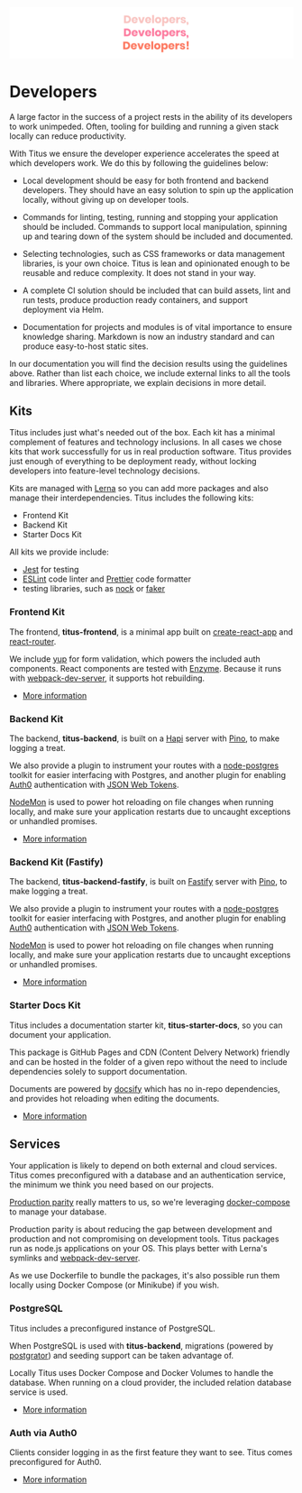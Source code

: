 ![titus-developers-quote]

# Developers
A large factor in the success of a project rests in the ability of its developers to work unimpeded. Often, tooling for building and running a given stack locally can reduce productivity.

With Titus we ensure the developer experience accelerates the speed at which developers work. We do this by following the guidelines below:

- Local development should be easy for both frontend and backend developers. They should have an easy solution to spin up the application locally, without giving up on developer tools.

- Commands for linting, testing, running and stopping your application should be included. Commands to support local manipulation, spinning up and tearing down of the system should be included and documented.

- Selecting technologies, such as CSS frameworks or data management libraries, is your own choice. Titus is lean and opinionated enough to be reusable and reduce complexity. It does not stand in your way.

- A complete CI solution should be included that can build assets, lint and run tests, produce production ready containers, and support deployment via Helm.

- Documentation for projects and modules is of vital importance to ensure knowledge sharing. Markdown is now an industry standard and can produce easy-to-host static sites.

In our documentation you will find the decision results using the guidelines above. Rather than list each choice, we include external links to all the tools and libraries. Where appropriate, we explain decisions in more detail.

## Kits
Titus includes just what's needed out of the box. Each kit has a minimal complement of features and technology inclusions. In all cases we chose kits that work successfully for us in real production software. Titus provides just enough of everything to be deployment ready, without locking developers into feature-level technology decisions.

Kits are managed with [Lerna] so you can add more packages and also manage their interdependencies.
Titus includes the following kits:
* Frontend Kit
* Backend Kit
* Starter Docs Kit

All kits we provide include:
- [Jest] for testing
- [ESLint] code linter and [Prettier] code formatter
- testing libraries, such as [nock] or [faker]

### Frontend Kit
The frontend, __titus-frontend__, is a minimal app built on [create-react-app] and [react-router]. 

We include [yup] for form validation, which powers the included auth components. React components are tested with [Enzyme].
Because it runs with [webpack-dev-server], it supports hot rebuilding.

- [More information](developers/packages/titus-frontend/)

### Backend Kit
The backend, __titus-backend__, is built on a [Hapi] server with [Pino], to make logging a treat.

We also provide a plugin to instrument your routes with a [node-postgres] toolkit for easier interfacing with Postgres, and another plugin for enabling [Auth0] authentication with [JSON Web Tokens][jwt].

[NodeMon] is used to power hot reloading on file changes when running locally, and make sure your application restarts due to uncaught exceptions or unhandled promises.

- [More information](developers/packages/titus-backend/)

### Backend Kit (Fastify)
The backend, __titus-backend-fastify__, is built on [Fastify] server with [Pino], to make logging a treat.

We also provide a plugin to instrument your routes with a [node-postgres] toolkit for easier interfacing with Postgres, and another plugin for enabling [Auth0] authentication with [JSON Web Tokens][jwt].

[NodeMon] is used to power hot reloading on file changes when running locally, and make sure your application restarts due to uncaught exceptions or unhandled promises.

- [More information](developers/packages/titus-backend-fastify/)

### Starter Docs Kit
Titus includes a documentation starter kit, __titus-starter-docs__, so you can document your application.

This package is GitHub Pages and CDN (Content Delvery Network) friendly and can be hosted in the folder of a given repo without the need to include dependencies solely to support documentation. 

Documents are powered by [docsify] which has no in-repo dependencies, and provides hot reloading when editing the documents.

- [More information](developers/packages/titus-starter-docs/)

## Services
Your application is likely to depend on both external and cloud services. 
Titus comes preconfigured with a database and an authentication service, the minimum we think you need based on our projects.

[Production parity][parity] really matters to us, so we're leveraging [docker-compose] to manage your database.

Production parity is about reducing the gap between development and production and not compromising on development tools.
Titus packages run as node.js applications on your OS. This plays better with Lerna's symlinks and [webpack-dev-server].

As we use Dockerfile to bundle the packages, it's also possible run them locally using Docker Compose (or Minikube) if you wish.

### PostgreSQL
Titus includes a preconfigured instance of PostgreSQL. 

When PostgreSQL is used with __titus-backend__, migrations (powered by [postgrator]) and seeding support can be taken advantage of. 

Locally Titus uses Docker Compose and Docker Volumes to handle the database. When running on a cloud provider, the included relation database service is used.

- [More information](starter-docs)

### Auth via Auth0
Clients consider logging in as the first feature they want to see. Titus comes preconfigured for Auth0.

- [More information](starter-docs)

<!-- Images -->
[titus-developers-quote]: ../img/titus-developers-quote.svg

<!-- External Links -->
[create-react-app]: https://facebook.github.io/create-react-app
[react-router]: https://reacttraining.com/react-router/web
[yup]: https://github.com/jquense/yup#readme
[Jest]: https://jestjs.io
[Enzyme]: https://airbnb.io/enzyme
[ESLint]: https://eslint.org
[Prettier]: https://prettier.io
[Hapi]: https://hapijs.com
[Fastify]: https://fastify.io
[Pino]: http://getpino.io
[Auth0]: https://auth0.com
[NodeMon]: https://nodemon.io
[node-postgres]: https://node-postgres.com
[docsify]: https://docsify.js.org
[Lerna]: https://lernajs.io
[webpack-dev-server]: https://webpack.js.org/configuration/dev-server
[jwt]: https://jwt.io
[nock]: https://github.com/nock/nock#readme
[faker]: http://marak.github.io/faker.js
[postgrator]: https://github.com/rickbergfalk/postgrator#readme
[parity]: https://12factor.net/dev-prod-parity
[docker-compose]: https://docs.docker.com/compose
